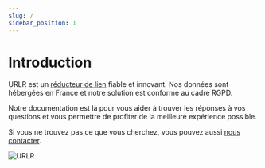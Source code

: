 ```yaml
---
slug: /
sidebar_position: 1
---
```


# Introduction

URLR est un [réducteur de lien](https://urlr.me) fiable et innovant. Nos données sont hébergées en France et notre solution est conforme au cadre RGPD.

Notre documentation est là pour vous aider à trouver les réponses à vos questions et vous permettre de profiter de la meilleure expérience possible.

Si vous ne trouvez pas ce que vous cherchez, vous pouvez aussi [nous contacter](https://urlr.me/contact).

![URLR](/img/docs/urlr.png)